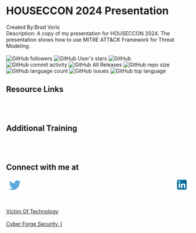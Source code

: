 
# HOUSECCON 2024 Presentation
Created By:Brad Voris <BR />
Description: A copy of my presentation for HOUSECCON 2024. The presentation shows how to use MITRE ATT&CK Framework for Threat Modeling.
<BR /><BR />
<img alt="GitHub followers" src="https://img.shields.io/github/followers/bvoris?style=social">
<img alt="GitHub User's stars" src="https://img.shields.io/github/stars/bvoris?style=social">
<img alt="GitHub" src="https://img.shields.io/github/license/bvoris/houseccon2024presentation">
<img alt="GitHub commit activity" src="https://img.shields.io/github/commit-activity/m/bvoris/houseccon2024presentation">
<img alt="GitHub All Releases" src="https://img.shields.io/github/downloads/bvoris/houseccon2024presentation/total">
<img alt="GitHub repo size" src="https://img.shields.io/github/repo-size/bvoris/houseccon2024presentation">
<img alt="GitHub language count" src="https://img.shields.io/github/languages/count/bvoris/houseccon2024presentation">
<img alt="GitHub issues" src="https://img.shields.io/github/issues/bvoris/houseccon2024presentation">
<img alt="GitHub top language" src="https://img.shields.io/github/languages/top/bvoris/houseccon2024presentation">

## Resource Links
<BR /><BR />

## Additional Training

<BR /><BR />
## Connect with me at

<a href="https://twitter.com/HMInfoSecViking?ref_src=twsrc%5Etfw"><IMG SRC="https://github.com/bvoris/bvoris/blob/master/twitter.jpg" WIDTH=10% HEIGHT=10% ALIGN=LEFT></a>

<a href="https://www.linkedin.com/in/brad-voris" target="_blank"><IMG SRC="https://github.com/bvoris/bvoris/blob/master/linkedin.png" WIDTH=10% HEIGHT=4% ALIGN=RIGHT></a>

<BR /><BR />
<BR /><BR />

<A HREF="https://www.victimoftechnology.com">Victim Of Technology<A />
<BR /><BR />
<A HREF="https://www.cyberforgesecurity.com">Cyber Forge Security, I
